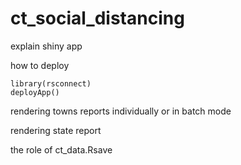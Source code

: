 # ct_social_distancing


explain shiny app

how to deploy

```
library(rsconnect)
deployApp()
```

rendering towns reports individually or in batch mode 

rendering state report


the role of ct_data.Rsave





